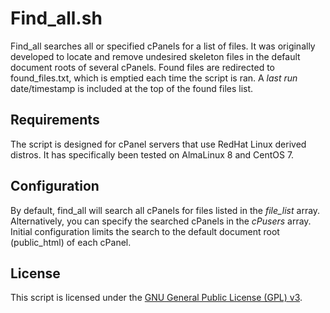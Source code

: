 # Find\_all.sh

Find\_all searches all or specified cPanels for a list of files. It was originally developed to locate and remove undesired skeleton files in the default document roots of several cPanels. Found files are redirected to found\_files.txt, which is emptied each time the script is ran. A *last run* date/timestamp is included at the top of the found files list.

## Requirements

The script is designed for cPanel servers that use RedHat Linux derived distros. It has specifically been tested on AlmaLinux 8 and CentOS 7.

## Configuration

By default, find\_all will search all cPanels for files listed in the *file\_list* array. Alternatively, you can specify the searched cPanels in the *cPusers* array. Initial configuration limits the search to the default document root (public_html) of each cPanel.

## License

This script is licensed under the [GNU General Public License (GPL) v3](https://www.gnu.org/licenses/gpl-3.0.en.html).
